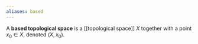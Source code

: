```yaml
---
aliases: based
---
```

A **based topological space** is a [[topological space]] $X$ together with a point $x_0\in X$, denoted $(X, x_0)$.